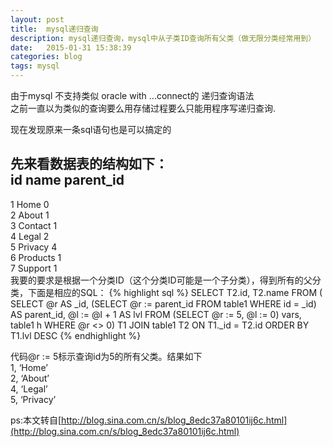 ```yaml
---
layout: post
title:  mysql递归查询
description: mysql递归查询，mysql中从子类ID查询所有父类（做无限分类经常用到）
date:   2015-01-31 15:38:39
categories: blog
tags: mysql
---
```

由于mysql 不支持类似 oracle with ...connect的 递归查询语法  
之前一直以为类似的查询要么用存储过程要么只能用程序写递归查询.

现在发现原来一条sql语句也是可以搞定的  

先来看数据表的结构如下：  
id  name    parent_id   
---------------------------   
1   Home        0   
2   About       1  
3   Contact     1  
4   Legal       2  
5   Privacy     4  
6   Products    1  
7   Support     1  
我要的要求是根据一个分类ID（这个分类ID可能是一个子分类），得到所有的父分类，下面是相应的SQL：
{% highlight sql %}
SELECT T2.id, T2.name 
FROM ( 
    SELECT 
        @r AS _id, 
        (SELECT @r := parent_id FROM table1 WHERE id = _id) AS parent_id, 
        @l := @l + 1 AS lvl 
    FROM 
        (SELECT @r := 5, @l := 0) vars, 
        table1 h 
    WHERE @r <> 0) T1 
JOIN table1 T2 
ON T1._id = T2.id 
ORDER BY T1.lvl DESC 
{% endhighlight %}

代码@r := 5标示查询id为5的所有父类。结果如下  
1, ‘Home’     
2, ‘About’    
4, ‘Legal’    
5, ‘Privacy’  

ps:本文转自[http://blog.sina.com.cn/s/blog_8edc37a80101ij6c.html](http://blog.sina.com.cn/s/blog_8edc37a80101ij6c.html)
